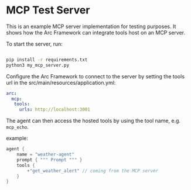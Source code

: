 <!--
SPDX-FileCopyrightText: 2023 Deutsche Telekom AG

SPDX-License-Identifier: CC0-1.0    
-->
# MCP Test Server

This is an example MCP server implementation for testing purposes.
It shows how the Arc Framework can integrate tools host on an MCP server.

To start the server, run:

```bash

pip install -r requirements.txt
python3 my_mcp_server.py

```

Configure the Arc Framework to connect to the server by setting the tools url in the src/main/resources/application.yml:

```yml
arc:
  mcp:
   tools:
     urls: http://localhost:3001
```

The agent can then access the hosted tools by using the tool name, e.g. `mcp_echo`.

example:

```kotlin
agent {
    name = "weather-agent"
    prompt { """ Prompt """ }
    tools {
        +"get_weather_alert" // coming from the MCP server
    }
}
```
